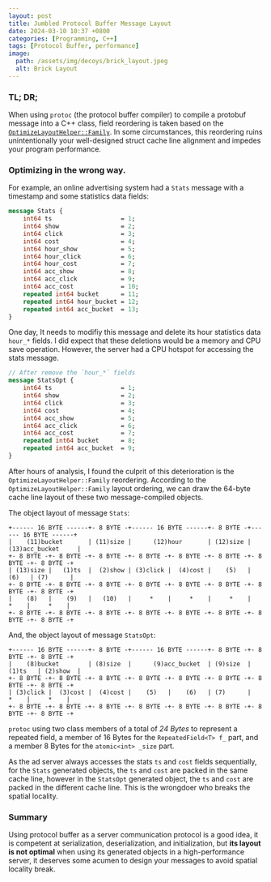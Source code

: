 ```yaml
---
layout: post
title: Jumbled Protocol Buffer Message Layout
date: 2024-03-10 10:37 +0800
categories: [Programming, C++]
tags: [Protocol Buffer, performance]
image:
  path: /assets/img/decoys/brick_layout.jpeg
  alt: Brick Layout
---
```

### TL; DR;

When using `protoc` (the protocol buffer compiler) to compile a protobuf message into a C++ class, field reordering is taken based on the [`OptimizeLayoutHelper::Family`](https://github.com/protocolbuffers/protobuf/blob/e41ffb01a25632a6a207cb62fad913c2e35e316c/src/google/protobuf/compiler/cpp/padding_optimizer.cc#L66-L84). In some circumstances, this reordering ruins unintentionally your well-designed struct cache line alignment and impedes your program performance.

<script src="https://emgithub.com/embed-v2.js?target=https%3A%2F%2Fgithub.com%2Fprotocolbuffers%2Fprotobuf%2Fblob%2Fe41ffb01a25632a6a207cb62fad913c2e35e316c%2Fsrc%2Fgoogle%2Fprotobuf%2Fcompiler%2Fcpp%2Fpadding_optimizer.cc%23L66-L84&style=github&type=code&showBorder=on&showLineNumbers=on&showFileMeta=on&showFullPath=on&showCopy=on"></script>

### Optimizing in the wrong way.

For example, an online advertising system had a `Stats` message with a timestamp and some statistics data fields: 

```protobuf
message Stats {
    int64 ts                   = 1;
    int64 show                 = 2;
    int64 click                = 3;
    int64 cost                 = 4;
    int64 hour_show            = 5;
    int64 hour_click           = 6;
    int64 hour_cost            = 7;
    int64 acc_show             = 8;
    int64 acc_click            = 9;
    int64 acc_cost             = 10;
    repeated int64 bucket      = 11;
    repeated int64 hour_bucket = 12;
    repeated int64 acc_bucket  = 13;
}
```
One day, It needs to modifiy this message and delete its hour statistics data `hour_*` fields. I did expect that these deletions would be a memory and CPU save operation. However, the server had a CPU hotspot for accessing the stats message.

```protobuf
// After remove the `hour_*` fields
message StatsOpt {
    int64 ts                   = 1;
    int64 show                 = 2;
    int64 click                = 3;
    int64 cost                 = 4;
    int64 acc_show             = 5;
    int64 acc_click            = 6;
    int64 acc_cost             = 7;
    repeated int64 bucket      = 8;
    repeated int64 acc_bucket  = 9;
}
```
After hours of analysis, I found the culprit of this deterioration is the `OptimizeLayoutHelper::Family` reordering. According to the `OptimizeLayoutHelper::Family` layout ordering, we can draw the 64-byte cache line layout of these two message-compiled objects.

The object layout of message `Stats`:

```
+------ 16 BYTE ------+- 8 BYTE -+------ 16 BYTE ------+- 8 BYTE -+------ 16 BYTE ------+
|    (11)bucket       | (11)size |      (12)hour       | (12)size |  (13)acc_bucket     |
+- 8 BYTE -+- 8 BYTE -+- 8 BYTE -+- 8 BYTE -+- 8 BYTE -+- 8 BYTE -+- 8 BYTE -+- 8 BYTE -+
| (13)size |   (1)ts  |  (2)show | (3)click |  (4)cost |    (5)   |    (6)   | (7)      |
+- 8 BYTE -+- 8 BYTE -+- 8 BYTE -+- 8 BYTE -+- 8 BYTE -+- 8 BYTE -+- 8 BYTE -+- 8 BYTE -+
|    (8)   |    (9)   |   (10)   |     *    |     *    |     *    |     *    |     *    |
+- 8 BYTE -+- 8 BYTE -+- 8 BYTE -+- 8 BYTE -+- 8 BYTE -+- 8 BYTE -+- 8 BYTE -+- 8 BYTE -+
```

And, the object layout of message `StatsOpt`:

```
+------ 16 BYTE ------+- 8 BYTE -+------ 16 BYTE ------+- 8 BYTE -+- 8 BYTE -+- 8 BYTE -+
|    (8)bucket        | (8)size  |      (9)acc_bucket  | (9)size  |  (1)ts   | (2)show  |
+- 8 BYTE -+- 8 BYTE -+- 8 BYTE -+- 8 BYTE -+- 8 BYTE -+- 8 BYTE -+- 8 BYTE -+- 8 BYTE -+
| (3)click |  (3)cost |  (4)cost |    (5)   |    (6)   | (7)      |     *    |     *    |
+- 8 BYTE -+- 8 BYTE -+- 8 BYTE -+- 8 BYTE -+- 8 BYTE -+- 8 BYTE -+- 8 BYTE -+- 8 BYTE -+
```

`protoc` using two class members of a total of *24 Bytes* to represent a repeated field, a member of 16 Bytes for the `RepeatedField<T> f_` part, and a member 8 Bytes for the `atomic<int> _size` part.

<script src="https://emgithub.com/embed-v2.js?target=https%3A%2F%2Fgithub.com%2Feason-zhan%2Fdsy%2Fblob%2Fmain%2Fdemos%2F03_protobuf_layout%2Fproto%2Fstats.pb.h%23L635-L649&style=github&type=code&showBorder=on&showLineNumbers=on&showFileMeta=on&showFullPath=on&showCopy=on"></script>

As the ad server always accesses the stats `ts` and `cost` fields sequentially, for the `Stats` generated objects, the `ts` and `cost` are packed in the same cache line, however in the `StatsOpt` generated object, the `ts` and `cost` are packed in the different cache line. This is the wrongdoer who breaks the spatial locality.

### Summary

Using protocol buffer as a server communication protocol is a good idea, it is competent at serialization, deserialization, and initialization, but **its layout is not optimal** when using its generated objects in a high-performance server, it deserves some acumen to design your messages to avoid spatial locality break.
